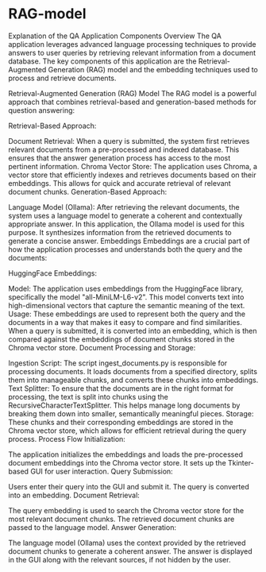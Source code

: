 # RAG-model


Explanation of the QA Application Components
Overview
The QA application leverages advanced language processing techniques to provide answers to user queries by retrieving relevant information from a document database. The key components of this application are the Retrieval-Augmented Generation (RAG) model and the embedding techniques used to process and retrieve documents.

Retrieval-Augmented Generation (RAG) Model
The RAG model is a powerful approach that combines retrieval-based and generation-based methods for question answering:

Retrieval-Based Approach:

Document Retrieval: When a query is submitted, the system first retrieves relevant documents from a pre-processed and indexed database. This ensures that the answer generation process has access to the most pertinent information.
Chroma Vector Store: The application uses Chroma, a vector store that efficiently indexes and retrieves documents based on their embeddings. This allows for quick and accurate retrieval of relevant document chunks.
Generation-Based Approach:

Language Model (Ollama): After retrieving the relevant documents, the system uses a language model to generate a coherent and contextually appropriate answer. In this application, the Ollama model is used for this purpose. It synthesizes information from the retrieved documents to generate a concise answer.
Embeddings
Embeddings are a crucial part of how the application processes and understands both the query and the documents:

HuggingFace Embeddings:

Model: The application uses embeddings from the HuggingFace library, specifically the model "all-MiniLM-L6-v2". This model converts text into high-dimensional vectors that capture the semantic meaning of the text.
Usage: These embeddings are used to represent both the query and the documents in a way that makes it easy to compare and find similarities. When a query is submitted, it is converted into an embedding, which is then compared against the embeddings of document chunks stored in the Chroma vector store.
Document Processing and Storage:

Ingestion Script: The script ingest_documents.py is responsible for processing documents. It loads documents from a specified directory, splits them into manageable chunks, and converts these chunks into embeddings.
Text Splitter: To ensure that the documents are in the right format for processing, the text is split into chunks using the RecursiveCharacterTextSplitter. This helps manage long documents by breaking them down into smaller, semantically meaningful pieces.
Storage: These chunks and their corresponding embeddings are stored in the Chroma vector store, which allows for efficient retrieval during the query process.
Process Flow
Initialization:

The application initializes the embeddings and loads the pre-processed document embeddings into the Chroma vector store.
It sets up the Tkinter-based GUI for user interaction.
Query Submission:

Users enter their query into the GUI and submit it.
The query is converted into an embedding.
Document Retrieval:

The query embedding is used to search the Chroma vector store for the most relevant document chunks.
The retrieved document chunks are passed to the language model.
Answer Generation:

The language model (Ollama) uses the context provided by the retrieved document chunks to generate a coherent answer.
The answer is displayed in the GUI along with the relevant sources, if not hidden by the user.
